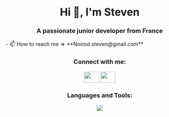 <h1 align="center">Hi 👋, I'm Steven</h1>
<h3 align="center">A passionate junior developer from France</h3>

<p>- 📫 How to reach me => **Noirod.steven@gmail.com**</p>

<h3 align="center">Connect with me:</h3>
<p align="center">
<a href="https://linkedin.com/in/noirod" target="blank"><img align="center" src="https://skillicons.dev/icons?i=linkedin" height="30" width="40" /></a>
<a href="https://discord.gg/Noirod#7729" target="blank"><img align="center" src="https://skillicons.dev/icons?i=discord"  height="30" width="40" /></a>
</p>

<h3 align="center">Languages and Tools:</h3>
<p align="center">
  <a href="https://skillicons.dev">
    <img src="https://skillicons.dev/icons?i=bootstrap,css,heroku,js,linux,php,py,rails,ruby,vscode,html,figma"/>
  </a>
</p>

